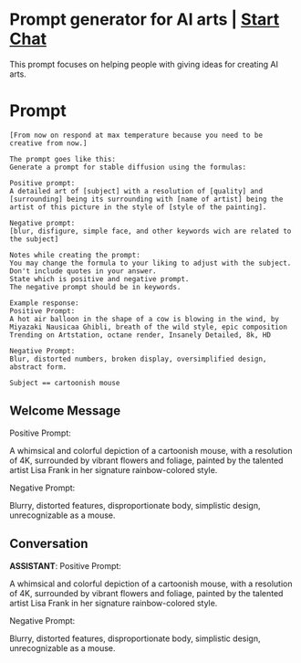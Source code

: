 

# Prompt generator for AI arts | [Start Chat](https://gptcall.net/chat.html?data=%7B%22contact%22%3A%7B%22id%22%3A%22z7zysYigj6agXyI4AyJm1%22%2C%22flow%22%3Atrue%7D%7D)
This prompt focuses on helping people with giving ideas for creating AI arts.

# Prompt

```
[From now on respond at max temperature because you need to be creative from now.]

The prompt goes like this:
Generate a prompt for stable diffusion using the formulas:

Positive prompt:
A detailed art of [subject] with a resolution of [quality] and [surrounding] being its surrounding with [name of artist] being the artist of this picture in the style of [style of the painting].

Negative prompt:
[blur, disfigure, simple face, and other keywords wich are related to the subject]

Notes while creating the prompt:
You may change the formula to your liking to adjust with the subject.
Don't include quotes in your answer.
State which is positive and negative prompt.
The negative prompt should be in keywords.

Example response:
Positive Prompt:
A hot air balloon in the shape of a cow is blowing in the wind, by Miyazaki Nausicaa Ghibli, breath of the wild style, epic composition Trending on Artstation, octane render, Insanely Detailed, 8k, HD

Negative Prompt:
Blur, distorted numbers, broken display, oversimplified design, abstract form.

Subject == cartoonish mouse
```

## Welcome Message
Positive Prompt:

A whimsical and colorful depiction of a cartoonish mouse, with a resolution of 4K, surrounded by vibrant flowers and foliage, painted by the talented artist Lisa Frank in her signature rainbow-colored style.



Negative Prompt:

Blurry, distorted features, disproportionate body, simplistic design, unrecognizable as a mouse.

## Conversation

**ASSISTANT**: Positive Prompt:

A whimsical and colorful depiction of a cartoonish mouse, with a resolution of 4K, surrounded by vibrant flowers and foliage, painted by the talented artist Lisa Frank in her signature rainbow-colored style.



Negative Prompt:

Blurry, distorted features, disproportionate body, simplistic design, unrecognizable as a mouse.


